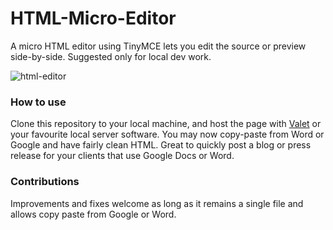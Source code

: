 # HTML-Micro-Editor
A micro HTML editor using TinyMCE lets you edit the source or preview side-by-side. Suggested only for local dev work.

![html-editor](https://github.com/outofcontrol/HTML-Micro-Editor/assets/69415/75459db6-856d-4581-92f6-b053a7bee222)

### How to use
Clone this repository to your local machine, and host the page with [Valet](https://laravel.com/docs/valet) or your favourite local server software. You may now copy-paste from Word or Google and have fairly clean HTML. Great to quickly post a blog or press release for your clients that use Google Docs or Word. 

### Contributions
Improvements and fixes welcome as long as it remains a single file and allows copy paste from Google or Word. 
